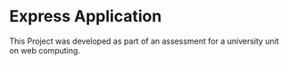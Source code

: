 # Express Application
This Project was developed as part of an assessment for a university unit on web computing.
